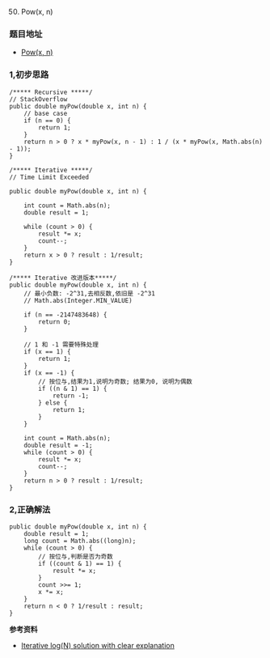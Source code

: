 50. Pow(x, n)


### 题目地址
- [Pow(x, n)](https://leetcode.com/problems/powx-n/)

### 1,初步思路

```
/***** Recursive *****/
// StackOverflow
public double myPow(double x, int n) {
    // base case
    if (n == 0) {
        return 1;
    }
    return n > 0 ? x * myPow(x, n - 1) : 1 / (x * myPow(x, Math.abs(n) - 1));
}

/***** Iterative *****/
// Time Limit Exceeded

public double myPow(double x, int n) {

    int count = Math.abs(n);
    double result = 1;

    while (count > 0) {
        result *= x;
        count--;
    }
    return x > 0 ? result : 1/result;
}

/***** Iterative 改进版本*****/
public double myPow(double x, int n) {
    // 最小负数: -2^31,去相反数,依旧是 -2^31
    // Math.abs(Integer.MIN_VALUE)

    if (n == -2147483648) {
        return 0;
    }

    // 1 和 -1 需要特殊处理
    if (x == 1) {
        return 1;
    }
    if (x == -1) {
        // 按位与,结果为1,说明为奇数; 结果为0, 说明为偶数
        if ((n & 1) == 1) {
            return -1;
        } else {
            return 1;
        }
    }

    int count = Math.abs(n);
    double result = -1;
    while (count > 0) {
        result *= x;
        count--;
    }
    return n > 0 ? result : 1/result;
}
```

### 2,正确解法

```
public double myPow(double x, int n) {
    double result = 1;
    long count = Math.abs((long)n);
    while (count > 0) {
        // 按位与,判断是否为奇数
        if ((count & 1) == 1) {
            result *= x;
        }
        count >>= 1;
        x *= x;
    }
    return n < 0 ? 1/result : result;
}

```

**参考资料**
- [Iterative log(N) solution with clear explanation](https://leetcode.com/problems/powx-n/discuss/19563/Iterative-Log(N)-solution-with-Clear-Explanation)